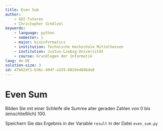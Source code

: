 ```yaml
---
title: Even Sum
author:
    - GDI-Tutoren
    - Christopher Schölzel
keywords:
    - language: python
    - semester: 1
    - major: bioinformatics
    - institution: Technische Hochschule Mittelhessen
    - institution: Justus-Liebig-Universität
    - course: Grundlagen der Informatik
lang: de-DE
solution-size: 3
id: 47b62df1-b36c-49df-a329-882de48dbda0
---
```


# Even Sum

Bilden Sie mit einer Schleife die Summe aller geraden Zahlen von 0 bis (einschließlich) 100.

Speichern Sie das Ergebnis in der Variable `result` in der Datei `even_sum.py`
